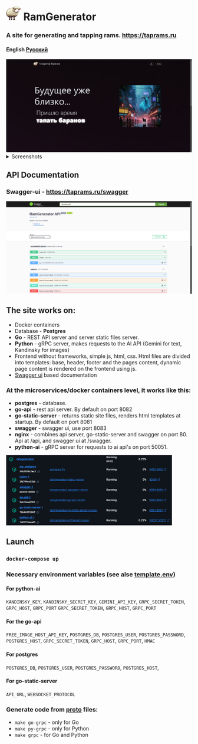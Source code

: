 # [<img src="images/icon512.png" width="40"/>](https://taprams.ru) RamGenerator
### A site for generating and tapping rams. https://taprams.ru

#### English [Русский](README-RU.md )

<img src="images/index.png" width="600" alt="main page screenshot"/>

<details><summary>Screenshots</summary>

<img src="images/top.png" width=600 alt="top rams section screenshot"/>
<img src="images/ram.png" width=600 alt="ram page screenshot"/>
<img src="images/generate-ram.png" width="600" alt="generate ram page screenshot"/>

</details>

## API Documentation
### Swagger-ui - https://taprams.ru/swagger
[<img src="images/swagger.png" width="600"/>](https://taprams.ru/swagger)

## The site works on:
* Docker containers
* Database - **Postgres**
* **Go** - REST API server and server static files server.
* **Python** - gRPC server, makes requests to the AI API (Gemini for text, Kandinsky for images)
* Frontend without frameworks, simple js, html, css. Html files are divided into templates: base, header, footer and the
  pages content, dynamic page content is rendered on the frontend using js.
* [Swagger ui](https://taprams.ru/swagger) based documentation

### At the microservices/docker containers level, it works like this:
* **postgres** - database.
* **go-api** - rest api server. By default on port 8082
* **go-static-server** - returns static site files, renders html templates at startup. By default on port 8081
* **swagger** - swagger ui, use port 8083
* **nginx** - combines api server, go-static-server and swagger on port 80. Api at /api, and swagger ui at /swagger.
* **python-ai** - gRPC server for requests to ai api's on port 50051.

[<img src="images/docker.png" width="450"/>](images/docker.png)

## Launch
### `docker-compose up`

### Necessary environment variables (see alse [template.env](template.env))
#### For python-ai
`KANDINSKY_KEY`, `KANDINSKY_SECRET_KEY`, `GEMINI_API_KEY`, `GRPC_SECRET_TOKEN`, `GRPC_HOST`, `GRPC_PORT`
`GRPC_SECRET_TOKEN`, `GRPC_HOST`, `GRPC_PORT`

#### For the go-api
`FREE_IMAGE_HOST_API_KEY`, `POSTGRES_DB`, `POSTGRES_USER`, `POSTGRES_PASSWORD`, `POSTGRES_HOST`,
`GRPC_SECRET_TOKEN`, `GRPC_HOST`, `GRPC_PORT`, `HMAC`

#### For postgres
`POSTGRES_DB`, `POSTGRES_USER`, `POSTGRES_PASSWORD`, `POSTGRES_HOST`,

#### For go-static-server
`API_URL`, `WEBSOCKET_PROTOCOL`

### Generate code from [proto](proto/ram_generator.proto) files:
* `make go-grpc` - only for Go
* `make py-grpc` - only for Python
* `make grpc` - for Go and Python